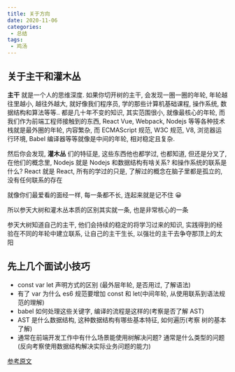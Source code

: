 ```yaml
---
title: 关于方向
date: 2020-11-06
categories:
 - 总结
tags:
 - 鸡汤
---
```


## 关于主干和灌木丛

 **主干** 就是一个人的思维深度. 如果你切开树的主干, 会发现一圈一圈的年轮, 年轮越往里越小, 越往外越大, 就好像我们程序员, 学的那些计算机基础课程, 操作系统, 数据结构和算法等等.. 都是几十年不变的知识, 其实范围很小, 就像最核心的年轮, 而我们作为前端工程师接触到的东西, React Vue, Webpack, Nodejs 等等各种技术栈就是最外圈的年轮, 内容繁杂, 而 ECMAScript 规范, W3C 规范, V8, 浏览器运行环境, Babel 编译器等等就像是中间的年轮, 相对稳定且复杂.
 
然后你会发现, **灌木丛** 们的特征是, 这些东西他也都学过, 也都知道, 但还是分叉了, 在他们的概念里, Nodejs 就是 Nodejs 和数据结构有啥关系? 和操作系统的联系是什么? React 就是 React, 所有的学过的只是, 了解过的概念在脑子里都是孤立的, 没有任何联系的存在

就像你们最爱看的面经一样, 每一条都不长, 连起来就是记不住 😀

所以参天大树和灌木丛本质的区别其实就一条, 也是非常核心的一条

参天大树知道自己的主干, 他们会持续的稳定的将学习过来的知识, 实践得到的经验在不同的年轮中建立联系, 让自己的主干生长, 以强壮的主干去争夺那顶上的太阳

## 先上几个面试小技巧

* const var let 声明方式的区别 (最外层年轮, 是否用过, 了解语法)
* 有了 var 为什么 es6 规范要增加 const 和 let(中间年轮, 从使用联系到语法规范的理解)
* babel 如何处理这些关键字, 编译的流程是这样的(考察是否了解 AST)
* AST 是什么数据结构, 这种数据结构有哪些基本特征, 如何遍历(考察 树的基本了解)
* 通常在前端开发工作中有什么场景能使用树解决问题? 通常是什么类型的问题(反向考察使用数据结构解决实际业务问题的能力)

[参考原文](https://juejin.im/post/6867385407785402381)


